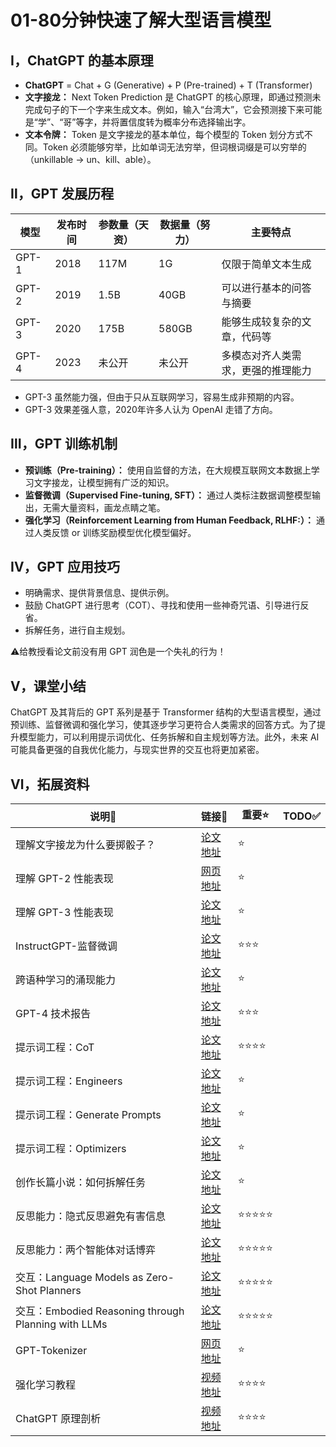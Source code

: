 # 01-80分钟快速了解大型语言模型

## Ⅰ，ChatGPT 的基本原理
- **ChatGPT** = Chat + G (Generative) + P (Pre-trained) + T (Transformer)
- **文字接龙：** Next Token Prediction 是 ChatGPT 的核心原理，即通过预测未完成句子的下一个字来生成文本。例如，输入“台湾大”，它会预测接下来可能是“学”、“哥”等字，并将置信度转为概率分布选择输出字。
- **文本令牌：** Token 是文字接龙的基本单位，每个模型的 Token 划分方式不同。Token 必须能够穷举，比如单词无法穷举，但词根词缀是可以穷举的（unkillable → un、kill、able）。


## Ⅱ，GPT 发展历程
| 模型   | 发布时间 | 参数量（天资）   | 数据量（努力）   | 主要特点                     |
|--------|----------|----------|----------|--------------------------|
| GPT-1  | 2018     | 117M     | 1G      |  仅限于简单文本生成        |
| GPT-2  | 2019     | 1.5B     | 40GB    | 可以进行基本的问答与摘要           |
| GPT-3  | 2020     | 175B     | 580GB   | 能够生成较复杂的文章，代码等   |
| GPT-4  | 2023     | 未公开   | 未公开   | 多模态对齐人类需求，更强的推理能力  |

- GPT-3 虽然能力强，但由于只从互联网学习，容易生成非预期的内容。
- GPT-3 效果差强人意，2020年许多人认为 OpenAI 走错了方向。

## Ⅲ，GPT 训练机制
- **预训练（Pre-training）：** 使用自监督的方法，在大规模互联网文本数据上学习文字接龙，让模型拥有广泛的知识。
- **监督微调（Supervised Fine-tuning, SFT）：** 通过人类标注数据调整模型输出，无需大量资料，画龙点睛之笔。
- **强化学习（Reinforcement Learning from Human Feedback, RLHF:）：** 通过人类反馈 or 训练奖励模型优化模型偏好。

## Ⅳ，GPT 应用技巧
- 明确需求、提供背景信息、提供示例。
- 鼓励 ChatGPT 进行思考（COT）、寻找和使用一些神奇咒语、引导进行反省。
- 拆解任务，进行自主规划。

⚠️给教授看论文前没有用 GPT 润色是一个失礼的行为！

## Ⅴ，课堂小结
ChatGPT 及其背后的 GPT 系列是基于 Transformer 结构的大型语言模型，通过预训练、监督微调和强化学习，使其逐步学习更符合人类需求的回答方式。为了提升模型能力，可以利用提示词优化、任务拆解和自主规划等方法。此外，未来 AI 可能具备更强的自我优化能力，与现实世界的交互也将更加紧密。

## Ⅵ，拓展资料
| 说明🔎   | 链接🔗 | 重要⭐ | TODO✅ |
|--------|----------|--------|--------|
| 理解文字接龙为什么要掷骰子？|   [论文地址](https://arxiv.org/abs/1904.09751)         | ⭐ |
| 理解 GPT-2 性能表现  | [网页地址](https://openai.com/index/better-language-models) | ⭐ |
| 理解 GPT-3 性能表现  | [论文地址](https://arxiv.org/abs/2005.14165)                | ⭐ |
| InstructGPT-监督微调 | [论文地址](https://arxiv.org/abs/2203.02155)  | ⭐⭐⭐ |
| 跨语种学习的涌现能力 | [论文地址](https://arxiv.org/abs/1909.09587)  | ⭐ |
| GPT-4 技术报告 | [论文地址](https://arxiv.org/abs/2303.08774) | ⭐⭐⭐ |
| 提示词工程：CoT | [论文地址](https://arxiv.org/abs/2205.11916) | ⭐⭐⭐⭐ |
| 提示词工程：Engineers | [论文地址](https://arxiv.org/abs/2211.01910) | ⭐ |
| 提示词工程：Generate Prompts | [论文地址](https://arxiv.org/abs/2206.03931) | ⭐ |
| 提示词工程：Optimizers | [论文地址](https://arxiv.org/abs/2309.03409) | ⭐ |
| 创作长篇小说：如何拆解任务 | [论文地址](https://arxiv.org/abs/2210.06774) | ⭐ |
| 反思能力：隐式反思避免有害信息 | [论文地址](https://arxiv.org/abs/2212.08073) | ⭐⭐⭐⭐⭐ |
| 反思能力：两个智能体对话博弈 | [论文地址](https://arxiv.org/abs/2303.17071) | ⭐⭐⭐⭐⭐ |
| 交互：Language Models as Zero-Shot Planners | [论文地址](https://arxiv.org/abs/2201.07207) | ⭐⭐⭐⭐⭐ |
| 交互：Embodied Reasoning through Planning with LLMs | [论文地址](https://arxiv.org/abs/2207.05608) | ⭐⭐⭐⭐⭐ |
| GPT-Tokenizer  | [网页地址](https://platform.openai.com/tokenizer)  | ⭐ |
| 强化学习教程 | [视频地址](https://www.youtube.com/watch?v=XWukX-ayIrs&list=PLJV_el3uVTsMhtt7_Y6sgTHGHp1Vb2P2J&index=30)| ⭐⭐⭐⭐ |
| ChatGPT 原理剖析 | [视频地址](https://www.youtube.com/watch?v=yiY4nPOzJEg&list=PLJV_el3uVTsOePyfmkfivYZ7Rqr2nMk3W&index=2) | ⭐⭐⭐⭐ |
